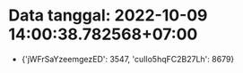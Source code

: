 # Data tanggal: 2022-10-09 14:00:38.782568+07:00

* {'jWFrSaYzeemgezED': 3547, 'cuIlo5hqFC2B27Lh': 8679}
